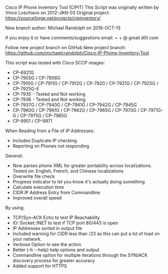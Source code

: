  Cisco IP Phone Inventory Tool (CIPIT)
This Script was originally written by Vince Loschiavo on 2012-JAN-03 Original project: https://sourceforge.net/projects/cipinventory/

New branch author: Michael Randolph on 2016-OCT-13

if you enjoy it or have comments/suggestions
  email: <first name> + <c> + <last name> @ gmail d0t com

Follow new project branch on GitHub
New project branch: https://github.com/michaelcrandolph/Cisco-IP-Phone-Inventory-Tool

This script was tested with Cisco SCCP images:
* CP-6921G
* CP-7905G / CP-7906G
* CP-7910G / CP-7911G / CP-7912G / CP-7920 / CP-7921G / CP-7925G / CP-7925G-E
* CP-7935 - Tested and Not working
* CP-7936 - Tested and Not working
* CP-7937G / CP-7940G / CP-7941G / CP-7942G / CP-7945G
* CP-7960G / CP-7961G / CP-7962G / CP-7965G / CP-7970G / CP-7971G-G / CP-7975G / CP-7985G
* CP-9951 / CP-9971

When Reading from a File of IP Addresses:
* Includes Duplicate IP checking
* Reporting on Phones not responding

General:
* Now parses phone XML for greater portability across localizations. Tested on: English, French, and Chinese localizations
* Overwrite file check
* Progress indicator to let you know it's actually doing something
* Calculate execution time
* CIDR IP Address Entry from Commandline
* Improved overall speed

 By using:
 * TCP/Syn-ACK Echo to test IP Reachability
 * IO::Socket::INET to test if TCP port 80/443 is open
* IP Addresses sorted in output file
* Included warning for CIDR less than /23 as this can put a lot of load on your network.
* Verbose Option to see the action
* Better (-h --help) help options and output
* Commandline option for multiple iterations through the SYN/ACK discovery process for greater accuracy
* Added support for HTTPS
